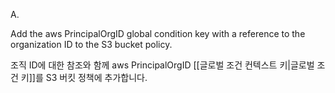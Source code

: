 A.

Add the aws PrincipalOrgID global condition key with a reference to the organization ID to the S3 bucket policy.

조직 ID에 대한 참조와 함께 aws PrincipalOrgID [[글로벌 조건 컨텍스트 키|글로벌 조건 키]]를 S3 버킷 정책에 추가합니다.